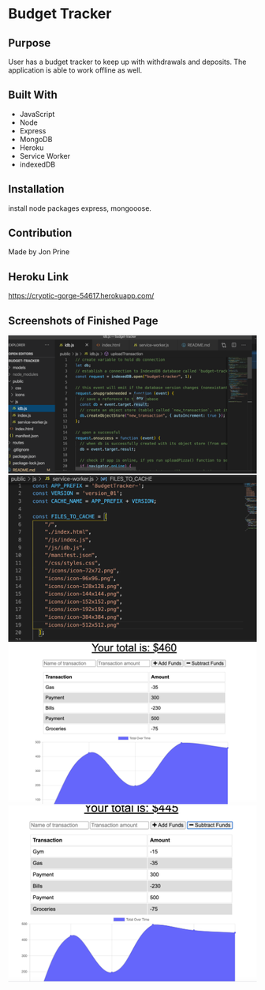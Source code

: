 # Budget Tracker

## Purpose
User has a budget tracker to keep up with withdrawals and deposits.  The application is able to work offline as well.

## Built With
* JavaScript
* Node
* Express
* MongoDB
* Heroku
* Service Worker
* indexedDB


## Installation
install node packages express, mongooose.

## Contribution
Made by Jon Prine

## Heroku Link
https://cryptic-gorge-54617.herokuapp.com/

## Screenshots of Finished Page
![Budget](public/assets/screenshot1.png)
![Budget](public/assets/screenshot2.png)
![Budget](public/assets/screenshot3.png)
![Budget](public/assets/screenshot4.png)
